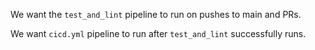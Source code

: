 We want the `test_and_lint` pipeline to run on pushes to main and PRs.

We want `cicd.yml` pipeline to run after `test_and_lint` successfully runs.